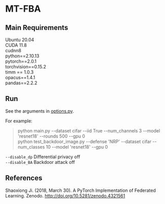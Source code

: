 # MT-FBA


## Main Requirements
Ubuntu 20.04   
CUDA 11.8   
cudnn8   
python==2.10.13   
pytorch==2.0.1     
torchvision==0.15.2    
timm == 1.0.3    
opacus==1.4.1    
pandas==2.2.2    

## Run   
   
See the arguments in [options.py](utils/options.py).    
    
For example:   
> python main.py --dataset cifar --iid True --num_channels 3 --model 'resnet18' --rounds 500  --gpu 0      
> python test_backdoor_image.py --defense 'NRP' --dataset cifar --num_classes 10 --model 'resnet18'  --gpu 0     
    
`--disable_dp` Differential privacy off    
`--disable_BA`   Backdoor attack off     
   

   
## References   
Shaoxiong Ji. (2018, March 30). A PyTorch Implementation of Federated Learning. Zenodo. http://doi.org/10.5281/zenodo.4321561


